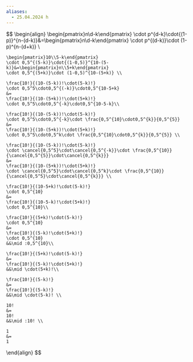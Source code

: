 ```yaml
---
aliases:
  - 25.04.2024 h
---
```

$$
\begin{align}
	\begin{pmatrix}n\\d-k\end{pmatrix}
	\cdot p^{d-k}\cdot{(1-p)}^{n-(d-k)}&=\begin{pmatrix}n\\d-k\end{pmatrix}
	\cdot p^{(d-k)}\cdot (1-p)^{n-(d+k)} \\
	
	\begin{pmatrix}10\\5-k\end{pmatrix}
	\cdot 0,5^{(5-k)}\cdot{(1-0,5)}^{10-(5-k)}&=\begin{pmatrix}n\\5+k\end{pmatrix}
	\cdot 0,5^{(5+k)}\cdot (1-0,5)^{10-(5+k)} \\
		
	\frac{10!}{(10-(5-k))!\cdot(5-k)!}
	\cdot 0,5^5\cdot0,5^{(-k)}\cdot0,5^{10-5+k}
	&=
	\frac{10!}{(10-(5+k))!\cdot(5+k)!}
	\cdot 0,5^5\cdot0,5^{-k}\cdot0,5^{10-5-k}\\
		
	\frac{10!}{(10-(5-k))!\cdot(5-k)!}
	\cdot 0,5^5\cdot0,5^{-k}\cdot \frac{0,5^{10}\cdot0,5^{k}}{0,5^{5}}
	&=
	\frac{10!}{(10-(5+k))!\cdot(5+k)!}
	\cdot 0,5^5\cdot0,5^k\cdot \frac{0,5^{10}\cdot0,5^{k}}{0,5^{5}} \\
		
	\frac{10!}{(10-(5-k))!\cdot(5-k)!}
	\cdot \cancel{0,5^5}\cdot\cancel{0,5^{-k}}\cdot \frac{0,5^{10}}{\cancel{0,5^{5}}\cdot\cancel{0,5^{k}}}
	&=
	\frac{10!}{(10-(5+k))!\cdot(5+k)!}
	\cdot \cancel{0,5^5}\cdot\cancel{0,5^k}\cdot \frac{0,5^{10}}{\cancel{0,5^5}\cdot\cancel{0,5^{k}}} \\
		
	\frac{10!}{(10-5+k)!\cdot(5-k)!}
	\cdot 0,5^{10}
	&=
	\frac{10!}{(10-5-k)!\cdot(5+k)!}
	\cdot 0,5^{10}\\
		
	\frac{10!}{(5+k)!\cdot(5-k)!}
	\cdot 0,5^{10}
	&=
	\frac{10!}{(5-k)!\cdot(5+k)!}
	\cdot 0,5^{10} 
	&&\mid :0,5^{10}\\
		
	\frac{10!}{(5+k)!\cdot(5-k)!}
	&=
	\frac{10!}{(5-k)!\cdot(5+k)!}
	&&\mid \cdot(5+k)!\\
		
	\frac{10!}{(5-k)!}
	&=
	\frac{10!}{(5-k)!}
	&&\mid \cdot(5-k)! \\
		
	10!
	&=
	10!
	&&\mid :10! \\
		
	1
	&=
	1
\end{align}
$$

